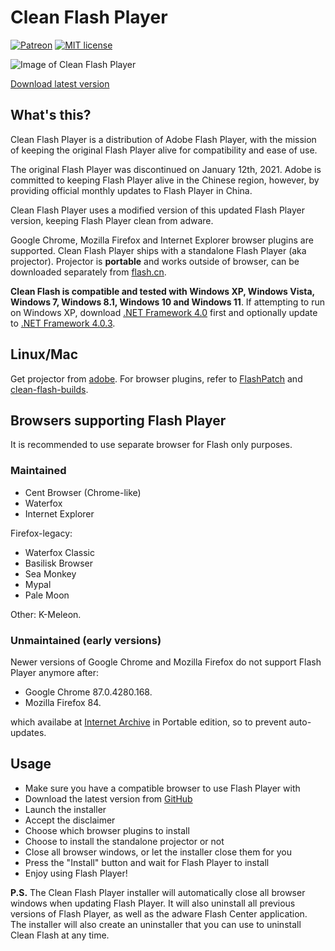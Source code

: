 # Clean Flash Player

[![Patreon](https://img.shields.io/badge/Kofi-donate-purple.svg)](https://ko-fi.com/disyer) [![MIT license](https://img.shields.io/badge/License-MIT-blue.svg)](https://github.com/darktohka/FlashPatch/blob/master/LICENSE)

![Image of Clean Flash Player](https://i.imgur.com/565LJBI.png)

[Download latest version](https://github.com/CleanFlash/installer/releases/latest)

## What's this?

Clean Flash Player is a distribution of Adobe Flash Player, with the mission of keeping the original Flash Player alive for compatibility and ease of use.

The original Flash Player was discontinued on January 12th, 2021. Adobe is committed to keeping Flash Player alive in the Chinese region, however, by providing official monthly updates to Flash Player in China.

Clean Flash Player uses a modified version of this updated Flash Player version, keeping Flash Player clean from adware.

Google Chrome, Mozilla Firefox and Internet Explorer browser plugins are supported. Clean Flash Player ships with a standalone Flash Player (aka projector). Projector is **portable** and works outside of browser, can be downloaded separately from [flash.cn](https://www.flash.cn/cdm/latest/flashplayer_sa.exe).

**Clean Flash is compatible and tested with Windows XP, Windows Vista, Windows 7, Windows 8.1, Windows 10 and Windows 11**. If attempting to run on Windows XP, download [.NET Framework 4.0](https://dotnet.microsoft.com/download/dotnet-framework/net40) first and optionally update to [.NET Framework 4.0.3](https://www.microsoft.com/en-us/download/details.aspx?id=29053).

## Linux/Mac 
Get projector from [adobe](https://www.adobe.com/support/flashplayer/debug_downloads.html).
For browser plugins, refer to [FlashPatch](https://github.com/darktohka/FlashPatch) and [clean-flash-builds](
https://github.com/darktohka/clean-flash-builds).  

## Browsers supporting Flash Player

It is recommended to use separate browser for Flash only purposes.
 
### Maintained
- Cent Browser (Chrome-like)
- Waterfox
- Internet Explorer

Firefox-legacy:
- Waterfox Classic
- Basilisk Browser
- Sea Monkey
- Mypal
- Pale Moon

Other: K-Meleon.

### Unmaintained (early versions)

Newer versions of Google Chrome and Mozilla Firefox do not support Flash Player anymore after:
- Google Chrome 87.0.4280.168.  
- Mozilla Firefox 84.  

which availabe at 
[Internet Archive](https://archive.org/details/Firefox_Chrome_Adobe_Flash) in Portable edition, so to prevent auto-updates.

## Usage

- Make sure you have a compatible browser to use Flash Player with
- Download the latest version from [GitHub](https://github.com/CleanFlash/installer/releases/latest)
- Launch the installer
- Accept the disclaimer
- Choose which browser plugins to install
- Choose to install the standalone projector or not
- Close all browser windows, or let the installer close them for you
- Press the "Install" button and wait for Flash Player to install
- Enjoy using Flash Player!

**P.S.** The Clean Flash Player installer will automatically close all browser windows when updating Flash Player. It will also uninstall all previous versions of Flash Player, as well as the adware Flash Center application. The installer will also create an uninstaller that you can use to uninstall Clean Flash at any time.
